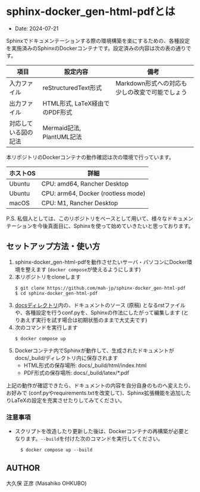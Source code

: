 # sphinx-docker_gen-html-pdfとは

- Date: 2024-07-21

Sphinxでドキュメンテーションする際の環境構築を楽にするための、各種設定を実施済みのSphinxのDockerコンテナです。設定済みの内容は次の表の通りです。

|項目|設定内容|備考|
|---|---|---|
|入力ファイル|reStructuredText形式|Markdown形式への対応も少しの改変で可能でしょう|
|出力ファイル|HTML形式, LaTeX経由でのPDF形式||
|対応している図の記法|Mermaid記法, PlantUML記法||

本リポジトリのDockerコンテナの動作確認は次の環境で行っています。

|ホストOS|詳細|
|---|---|
|Ubuntu|CPU: amd64, Rancher Desktop|
|Ubuntu|CPU: arm64, Docker (rootless mode)|
|macOS|CPU: M1, Rancher Desktop|

P.S. 私個人としては、このリポジトリをベースとして用いて、様々なドキュメンテーションを今後真面目に、Sphinxを使って始めていきたいと思っております。

## セットアップ方法・使い方

1. sphinx-docker_gen-html-pdfを動作させたいサーバ・パソコンにDocker環境を整えます (`docker compose`が使えるようにします)
2. 本リポジトリをcloneします
	```
	$ git clone https://github.com/mah-jp/sphinx-docker_gen-html-pdf
	$ cd sphinx-docker_gen-html-pdf
	```
3. [docsディレクトリ](./docs/)内の、ドキュメントのソース (原稿) となるrstファイルや、各種設定を行うconf.pyを、Sphinxの作法にしたがって編集します (とりあえず実行を試す場合は初期状態のままで大丈夫です)
4. 次のコマンドを実行します
	```
	$ docker compose up
	```
5. Dockerコンテナ内でSphinxが動作して、生成されたドキュメントがdocs/_build/ディレクトリ内に保存されます
	- HTML形式の保存場所: docs/_build/html/index.html
	- PDF形式の保存場所: docs/_build/latex/*.pdf

上記の動作が確認できたら、ドキュメントの内容を自分自身のものへ変えたり、お好みで (conf.pyやrequirements.txtを改変して)、Sphinx拡張機能を追加したりLaTeXの設定を充実させたりしてみてください。

### 注意事項

- スクリプトを改造したり更新した後は、Dockerコンテナの再構築が必要となります。`--build`を付けた次のコマンドを実行してください。
  ```
	$ docker compose up --build
  ```

## AUTHOR

大久保 正彦 (Masahiko OHKUBO)
